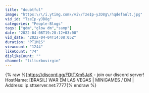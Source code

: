 ```yaml
---
title: "doubtful"
image: "https:\/\/i.ytimg.com\/vi\/TzeIp-yJD8g\/hqdefault.jpg"
vid_id: "TzeIp-yJD8g"
categories: "People-Blogs"
tags: ["gdm","glow dm","samp"]
date: "2022-04-08T19:28:12+03:00"
vid_date: "2022-04-04T14:08:05Z"
duration: "PT1M1S"
viewcount: "1244"
likeCount: "74"
dislikeCount: ""
channel: "lilturbovirgin"
---
```

{% raw %}<a rel="nofollow" target="blank" href="https://discord.gg/FDtTXm5JaK">https://discord.gg/FDtTXm5JaK</a> - join our discord server!<br />HostName: [BRASIL] WAR EM LAS VEGAS | MINIGAMES / DM |<br />Address:  ip.sttserver.net:7777{% endraw %}

